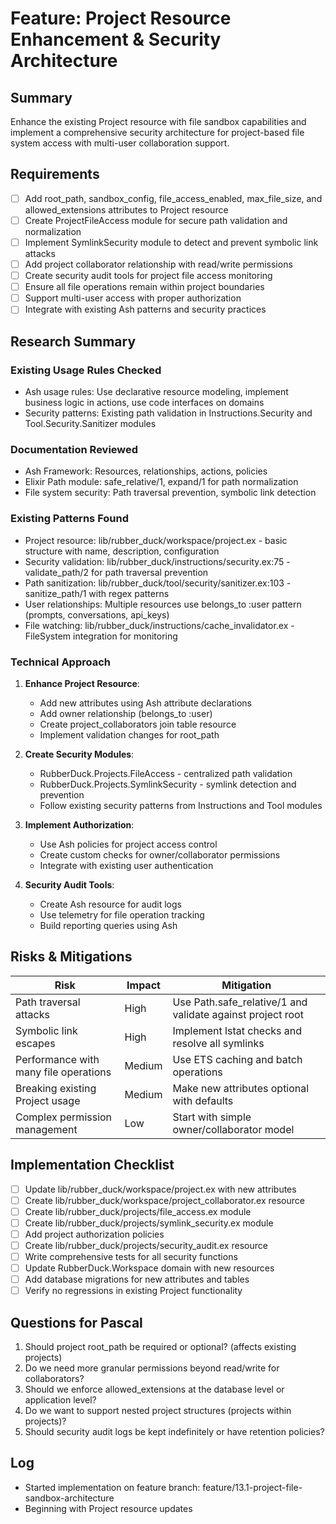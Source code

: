 # Feature: Project Resource Enhancement & Security Architecture

## Summary
Enhance the existing Project resource with file sandbox capabilities and implement a comprehensive security architecture for project-based file system access with multi-user collaboration support.

## Requirements
- [ ] Add root_path, sandbox_config, file_access_enabled, max_file_size, and allowed_extensions attributes to Project resource
- [ ] Create ProjectFileAccess module for secure path validation and normalization
- [ ] Implement SymlinkSecurity module to detect and prevent symbolic link attacks
- [ ] Add project collaborator relationship with read/write permissions
- [ ] Create security audit tools for project file access monitoring
- [ ] Ensure all file operations remain within project boundaries
- [ ] Support multi-user access with proper authorization
- [ ] Integrate with existing Ash patterns and security practices

## Research Summary
### Existing Usage Rules Checked
- Ash usage rules: Use declarative resource modeling, implement business logic in actions, use code interfaces on domains
- Security patterns: Existing path validation in Instructions.Security and Tool.Security.Sanitizer modules

### Documentation Reviewed
- Ash Framework: Resources, relationships, actions, policies
- Elixir Path module: safe_relative/1, expand/1 for path normalization
- File system security: Path traversal prevention, symbolic link detection

### Existing Patterns Found
- Project resource: lib/rubber_duck/workspace/project.ex - basic structure with name, description, configuration
- Security validation: lib/rubber_duck/instructions/security.ex:75 - validate_path/2 for path traversal prevention
- Path sanitization: lib/rubber_duck/tool/security/sanitizer.ex:103 - sanitize_path/1 with regex patterns
- User relationships: Multiple resources use belongs_to :user pattern (prompts, conversations, api_keys)
- File watching: lib/rubber_duck/instructions/cache_invalidator.ex - FileSystem integration for monitoring

### Technical Approach
1. **Enhance Project Resource**:
   - Add new attributes using Ash attribute declarations
   - Add owner relationship (belongs_to :user)
   - Create project_collaborators join table resource
   - Implement validation changes for root_path

2. **Create Security Modules**:
   - RubberDuck.Projects.FileAccess - centralized path validation
   - RubberDuck.Projects.SymlinkSecurity - symlink detection and prevention
   - Follow existing security patterns from Instructions and Tool modules

3. **Implement Authorization**:
   - Use Ash policies for project access control
   - Create custom checks for owner/collaborator permissions
   - Integrate with existing user authentication

4. **Security Audit Tools**:
   - Create Ash resource for audit logs
   - Use telemetry for file operation tracking
   - Build reporting queries using Ash

## Risks & Mitigations
| Risk | Impact | Mitigation |
|------|--------|------------|
| Path traversal attacks | High | Use Path.safe_relative/1 and validate against project root |
| Symbolic link escapes | High | Implement lstat checks and resolve all symlinks |
| Performance with many file operations | Medium | Use ETS caching and batch operations |
| Breaking existing Project usage | Medium | Make new attributes optional with defaults |
| Complex permission management | Low | Start with simple owner/collaborator model |

## Implementation Checklist
- [ ] Update lib/rubber_duck/workspace/project.ex with new attributes
- [ ] Create lib/rubber_duck/workspace/project_collaborator.ex resource
- [ ] Create lib/rubber_duck/projects/file_access.ex module
- [ ] Create lib/rubber_duck/projects/symlink_security.ex module
- [ ] Add project authorization policies
- [ ] Create lib/rubber_duck/projects/security_audit.ex resource
- [ ] Write comprehensive tests for all security functions
- [ ] Update RubberDuck.Workspace domain with new resources
- [ ] Add database migrations for new attributes and tables
- [ ] Verify no regressions in existing Project functionality

## Questions for Pascal
1. Should project root_path be required or optional? (affects existing projects)
2. Do we need more granular permissions beyond read/write for collaborators?
3. Should we enforce allowed_extensions at the database level or application level?
4. Do we want to support nested project structures (projects within projects)?
5. Should security audit logs be kept indefinitely or have retention policies?

## Log
- Started implementation on feature branch: feature/13.1-project-file-sandbox-architecture
- Beginning with Project resource updates